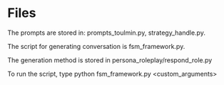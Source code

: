 # Files

The prompts are stored in: prompts_toulmin.py, strategy_handle.py.

The script for generating conversation is fsm_framework.py. 

The generation method is stored in persona_roleplay/respond_role.py

To run the script, type python fsm_framework.py <custom_arguments>

